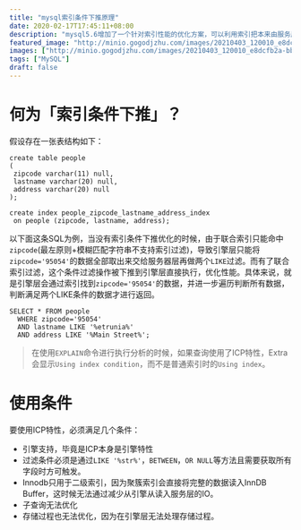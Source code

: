 ```yaml
---
title: "mysql索引条件下推原理"
date: 2020-02-17T17:45:11+08:00
description: "mysql5.6增加了一个针对索引性能的优化方案，可以利用索引把本来由服务层做的过滤操作下推到引擎层完成，较少了数据的传输，提升索引效率。"
featured_image: "http://minio.gogodjzhu.com/images/20210403_120010_e8dcfb2a-bb4f-45c4-9fd3-8f0ce50a65c5.png"
images: ["http://minio.gogodjzhu.com/images/20210403_120010_e8dcfb2a-bb4f-45c4-9fd3-8f0ce50a65c5.png"]
tags: ["MySQL"]
draft: false
---
```


# 何为「索引条件下推」？

假设存在一张表结构如下：

```mysql
create table people
(
 zipcode varchar(11) null,
 lastname varchar(20) null,
 address varchar(20) null
);

create index people_zipcode_lastname_address_index
 on people (zipcode, lastname, address);
```

以下面这条SQL为例，当没有索引条件下推优化的时候，由于联合索引只能命中`zipcode`(最左原则+模糊匹配字符串不支持索引过滤)，导致引擎层只能将`zipcode='95054'`的数据全部取出来交给服务器层再做两个`LIKE`过滤。而有了联合索引过滤，这个条件过滤操作被下推到引擎层直接执行，优化性能。具体来说，就是引擎层会通过索引找到`zipcode='95054'`的数据，并进一步遍历判断所有数据，判断满足两个LIKE条件的数据才进行返回。

```mysql
SELECT * FROM people
  WHERE zipcode='95054'
  AND lastname LIKE '%etrunia%'
  AND address LIKE '%Main Street%';
```

> 在使用`EXPLAIN`命令进行执行分析的时候，如果查询使用了ICP特性，Extra会显示`Using index condition`，而不是普通索引时的`Using index`。



# 使用条件

要使用ICP特性，必须满足几个条件：

- 引擎支持，毕竟是ICP本身是引擎特性
- 过滤条件必须是通过`LIKE '%str%'`，`BETWEEN`，`OR NULL`等方法且需要获取所有字段时方可触发。
- Innodb只用于二级索引，因为聚簇索引会直接将完整的数据读入InnDB Buffer，这时候无法通过减少从引擎从读入服务层的IO。
- 子查询无法优化
- 存储过程也无法优化，因为在引擎层无法处理存储过程。